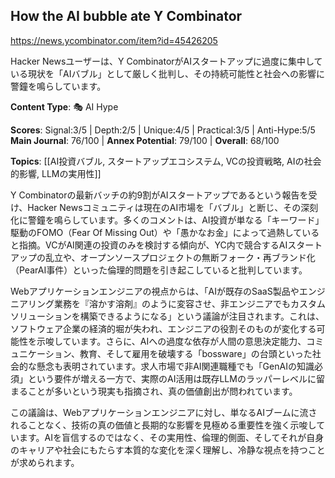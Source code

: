 ## How the AI bubble ate Y Combinator

https://news.ycombinator.com/item?id=45426205

Hacker Newsユーザーは、Y CombinatorがAIスタートアップに過度に集中している現状を「AIバブル」として厳しく批判し、その持続可能性と社会への影響に警鐘を鳴らしています。

**Content Type**: 🎭 AI Hype

**Scores**: Signal:3/5 | Depth:2/5 | Unique:4/5 | Practical:3/5 | Anti-Hype:5/5
**Main Journal**: 76/100 | **Annex Potential**: 79/100 | **Overall**: 68/100

**Topics**: [[AI投資バブル, スタートアップエコシステム, VCの投資戦略, AIの社会的影響, LLMの実用性]]

Y Combinatorの最新バッチの約9割がAIスタートアップであるという報告を受け、Hacker Newsコミュニティは現在のAI市場を「バブル」と断じ、その深刻化に警鐘を鳴らしています。多くのコメントは、AI投資が単なる「キーワード」駆動のFOMO（Fear Of Missing Out）や「愚かなお金」によって過熱していると指摘。VCがAI関連の投資のみを検討する傾向が、YC内で競合するAIスタートアップの乱立や、オープンソースプロジェクトの無断フォーク・再ブランド化（PearAI事件）といった倫理的問題を引き起こしていると批判しています。

Webアプリケーションエンジニアの視点からは、「AIが既存のSaaS製品やエンジニアリング業務を『溶かす溶剤』のように変容させ、非エンジニアでもカスタムソリューションを構築できるようになる」という議論が注目されます。これは、ソフトウェア企業の経済的堀が失われ、エンジニアの役割そのものが変化する可能性を示唆しています。さらに、AIへの過度な依存が人間の意思決定能力、コミュニケーション、教育、そして雇用を破壊する「bossware」の台頭といった社会的な懸念も表明されています。求人市場で非AI関連職種でも「GenAIの知識必須」という要件が増える一方で、実際のAI活用は既存LLMのラッパーレベルに留まることが多いという現実も指摘され、真の価値創出が問われています。

この議論は、Webアプリケーションエンジニアに対し、単なるAIブームに流されることなく、技術の真の価値と長期的な影響を見極める重要性を強く示唆しています。AIを盲信するのではなく、その実用性、倫理的側面、そしてそれが自身のキャリアや社会にもたらす本質的な変化を深く理解し、冷静な視点を持つことが求められます。